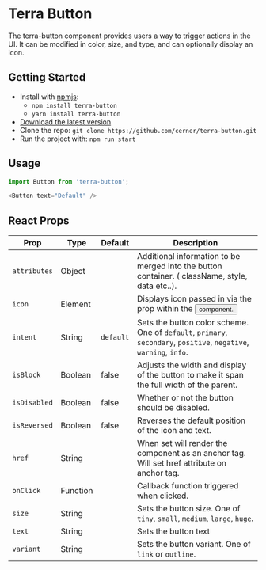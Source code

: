 # Terra Button

The terra-button component provides users a way to trigger actions in the UI.
It can be modified in color, size, and type, and can optionally display an icon.

## Getting Started

- Install with [npmjs](https://www.npmjs.com):
  - `npm install terra-button`
  - `yarn install terra-button`
- [Download the latest version](https://github.com/cerner/terra-button/archive/master.zip)
- Clone the repo: `git clone https://github.com/cerner/terra-button.git`
- Run the project with: `npm run start`

## Usage

```js
import Button from 'terra-button';

<Button text="Default" />
```

## React Props

| Prop         | Type     | Default   | Description |
|--------------|----------|-----------|-------------|
| `attributes` | Object   |           | Additional information to be merged into the button container. ( className, style, data etc..). |
| `icon`       | Element  |           | Displays icon passed in via the prop within the <Button /> component. |
| `intent`     | String   | `default` | Sets the button color scheme. One of `default`, `primary`, `secondary`, `positive`, `negative`, `warning`, `info`. |
| `isBlock`    | Boolean  | false     | Adjusts the width and display of the button to make it span the full width of the parent. |
| `isDisabled` | Boolean  | false     | Whether or not the button should be disabled. |
| `isReversed` | Boolean  | false     | Reverses the default position of the icon and text. |
| `href`       | String   |           | When set will render the component as an anchor tag. Will set href attribute on anchor tag. |
| `onClick`    | Function |           | Callback function triggered when clicked. |
| `size`       | String   |           | Sets the button size. One of `tiny`, `small`, `medium`, `large`, `huge`. |
| `text`       | String   |           | Sets the button text |
| `variant`    | String   |           | Sets the button variant. One of `link` or `outline`. |

